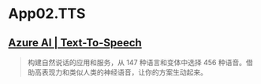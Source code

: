 # App02.TTS

## [Azure AI | Text-To-Speech](https://azure.microsoft.com/zh-cn/products/cognitive-services/text-to-speech)

> 构建自然说话的应用和服务，从 147 种语言和变体中选择 456 种语音。借助高表现力和类似人类的神经语音，让你的方案生动起来。

